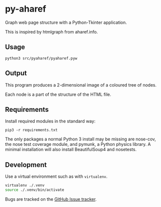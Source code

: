 # py-aharef

Graph web page structure with a Python-Tkinter application.

This is inspired by htmlgraph from aharef.info.

## Usage

`python3 src/pyaharef/pyaharef.pyw`

## Output

This program produces a 2-dimensional image of a coloured tree of nodes.

Each node is a part of the structure of the HTML file.

## Requirements

Install required modules in the standard way:

`pip3 -r requirements.txt`

The only packages a normal Python 3 install may be missing are nose-cov, the
nose test coverage module, and pymunk, a Python physics library.  A minimal
installation will also install BeautifulSoup4 and nosetests.

## Development

Use a virtual environment such as with `virtualenv`.

```bash
virtualenv ./.venv
source ./.venv/bin/activate
```

Bugs are tracked on the [GitHub Issue tracker](https://github.com/waveclaw/py-aharef/issues).
